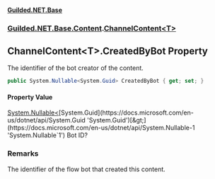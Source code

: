 
#### [Guilded.NET.Base](Guilded_NET_Base 'Guilded_NET_Base')
### [Guilded.NET.Base.Content](Guilded_NET_Base#Guilded_NET_Base_Content 'Guilded.NET.Base.Content').[ChannelContent&lt;T&gt;](ChannelContent_T_ 'Guilded.NET.Base.Content.ChannelContent&lt;T&gt;')
## ChannelContent&lt;T&gt;.CreatedByBot Property
The identifier of the bot creator of the content.  
```csharp
public System.Nullable<System.Guid> CreatedByBot { get; set; }
```

#### Property Value
[System.Nullable&lt;](https://docs.microsoft.com/en-us/dotnet/api/System.Nullable-1 'System.Nullable`1')[System.Guid](https://docs.microsoft.com/en-us/dotnet/api/System.Guid 'System.Guid')[&gt;](https://docs.microsoft.com/en-us/dotnet/api/System.Nullable-1 'System.Nullable`1')
Bot ID?
### Remarks
The identifier of the flow bot that created this content.
